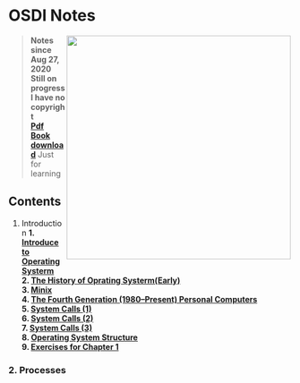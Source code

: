 # OSDI Notes
<img src="Chapter/Sources/TitleOSDI.png" align="right" weight="300" height="400"/>

> **Notes since Aug 27, 2020**<br>
> **Still on progress** <br>
> **I have no copyright**<br>
> **[Pdf Book download](https://github.com/Angold-4/OSDI/raw/master/Operating%20Systems%20Design%20and%20Implementation%2C%203rd%20Edition.pdf)** Just for learning<br>

## Contents
1. Introduction
  **1. [Introduce to Operating Systerm](https://github.com/Angold-4/OSDI/blob/master/Chapter/Chapter1/1OS.md)<br>**
  **2. [The History of Oprating Systerm(Early)](https://github.com/Angold-4/OSDI/blob/master/Chapter/Chapter1/2HSE.md)<br>**
  **3. [Minix](https://github.com/Angold-4/OSDI/blob/master/Chapter/Chapter1/3MINIX.md)<br>**
  **4. [The Fourth Generation (1980–Present) Personal Computers](https://github.com/Angold-4/OSDI/blob/master/Chapter/Chapter1/4MCOS.md)<br>**
  **5. [System Calls (1)](https://github.com/Angold-4/OSDI/blob/master/Chapter/Chapter1/5Syscall-1.md)<br>**
  **6. [System Calls (2)](https://github.com/Angold-4/OSDI/blob/master/Chapter/Chapter1/6Syscall-2.md)<br>**
  **7. [System Calls (3)](https://github.com/Angold-4/OSDI/blob/master/Chapter/Chapter1/7Syscall-3.md)<br>**
  **8. [Operating System Structure](https://github.com/Angold-4/OSDI/blob/master/Chapter/Chapter1/8OStruc.md)<br>**
  **9. [Exercises for Chapter 1](https://github.com/Angold-4/OSDI/blob/master/Chapter/Chapter1/9Exercises.md)<br>**

### 2. Processes

